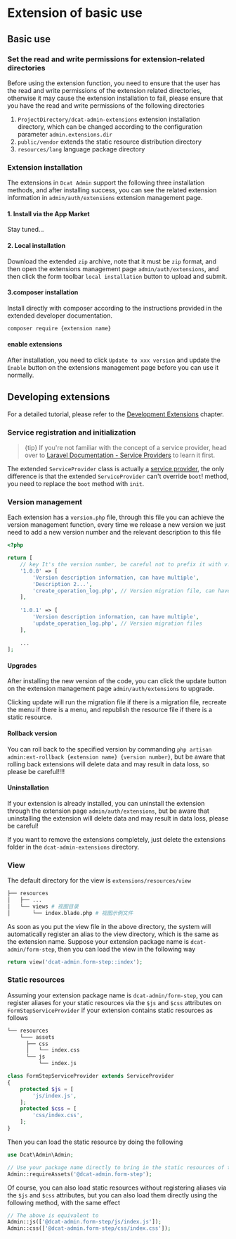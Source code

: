 # Extension of basic use

## Basic use

### Set the read and write permissions for extension-related directories

Before using the extension function, you need to ensure that the user has the read and write permissions of the extension related directories, otherwise it may cause the extension installation to fail, please ensure that you have the read and write permissions of the following directories

1. `ProjectDirectory/dcat-admin-extensions` extension installation directory, which can be changed according to the configuration parameter `admin.extensions.dir`
2. `public/vendor` extends the static resource distribution directory
3. `resources/lang` language package directory


### Extension installation

The extensions in `Dcat Admin` support the following three installation methods, and after installing success, you can see the related extension information in `admin/auth/extensions` extension management page.

#### 1. Install via the App Market

Stay tuned...

#### 2. Local installation

Download the extended `zip` archive, note that it must be `zip` format, and then open the extensions management page `admin/auth/extensions`, and then click the form toolbar `local installation` button to upload and submit.

#### 3.composer installation

Install directly with composer according to the instructions provided in the extended developer documentation.

```bash
composer require {extension name}
```

#### enable extensions

After installation, you need to click `Update to xxx version` and update the `Enable` button on the extensions management page before you can use it normally.


## Developing extensions

For a detailed tutorial, please refer to the [Development Extensions](extension-dev.md) chapter.


<a name="service"></a>
### Service registration and initialization

> {tip} If you're not familiar with the concept of a service provider, head over to [Laravel Documentation - Service Providers](https://learnku.com/docs/laravel/8.x/providers/9362) to learn it first.

The extended `ServiceProvider` class is actually a [service provider](https://learnku.com/docs/laravel/8.x/providers/9362), the only difference is that the extended `ServiceProvider` can't override `boot`! method, you need to replace the `boot` method with `init`.


<a name="version"></a>
### Version management

Each extension has a `version.php` file, through this file you can achieve the version management function, every time we release a new version we just need to add a new version number and the relevant description to this file

```php
<?php

return [
    // key It's the version number, be careful not to prefix it with v!
    '1.0.0' => [
        'Version description information, can have multiple',
        'Description 2...',
        'create_operation_log.php', // Version migration file, can have multiple
    ],
    
    '1.0.1' => [
        'Version description information, can have multiple',
        'update_operation_log.php', // Version migration files
    ],
    
    ...
];
```


#### Upgrades

After installing the new version of the code, you can click the update button on the extension management page `admin/auth/extensions` to upgrade.

Clicking update will run the migration file if there is a migration file, recreate the menu if there is a menu, and republish the resource file if there is a static resource.


#### Rollback version

You can roll back to the specified version by commanding `php artisan admin:ext-rollback {extension name} {version number}`, but be aware that rolling back extensions will delete data and may result in data loss, so please be careful!!!!

#### Uninstallation

If your extension is already installed, you can uninstall the extension through the extension page `admin/auth/extensions`, but be aware that uninstalling the extension will delete data and may result in data loss, please be careful!


If you want to remove the extensions completely, just delete the extensions folder in the `dcat-admin-extensions` directory.

<a name="view"></a>
### View

The default directory for the view is `extensions/resources/view`

```bash
├── resources 
│   ├── ...
│   └── views # 视图目录
│       └── index.blade.php # 视图示例文件
```

As soon as you put the view file in the above directory, the system will automatically register an alias to the view directory, which is the same as the extension name. Suppose your extension package name is `dcat-admin/form-step`, then you can load the view in the following way
```php
return view('dcat-admin.form-step::index');
```

<a name="assets"></a>
### Static resources

Assuming your extension package name is `dcat-admin/form-step`, you can register aliases for your static resources via the `$js` and `$css` attributes on `FormStepServiceProvider` if your extension contains static resources as follows

```php
└── resources 
    └─── assets
      ├── css
      │   └── index.css
      └── js
          └── index.js
```

```php
class FormStepServiceProvider extends ServiceProvider
{
    protected $js = [
        'js/index.js',
    ];
    protected $css = [
        'css/index.css',
    ];
}
```

Then you can load the static resource by doing the following

```php
use Dcat\Admin\Admin;

// Use your package name directly to bring in the static resources of the extensions!
Admin::requireAssets('@dcat-admin.form-step');
```


Of course, you can also load static resources without registering aliases via the `$js` and `$css` attributes, but you can also load them directly using the following method, with the same effect

```php
// The above is equivalent to
Admin::js(['@dcat-admin.form-step/js/index.js']);
Admin::css(['@dcat-admin.form-step/css/index.css']);
```
